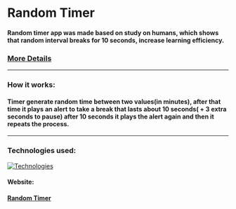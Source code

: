 # Random Timer

#### Random timer app was made based on study on humans, which shows that random interval breaks for 10 seconds, increase learning efficiency.

### [More Details](https://hubermanlab.com/teach-and-learn-better-with-a-neuroplasticity-super-protocol/)

---

### How it works:

#### Timer generate random time between two values(in minutes), after that time it plays an alert to take a break that lasts about 10 seconds( + 3 extra seconds to pause) after 10 seconds it plays the alert again and then it repeats the process.

---

### Technologies used:

[![Technologies](https://skillicons.dev/icons?i=html,css,js)](https://skillicons.dev)


#### Website:

#### [Random Timer](https://rafalgrzenia.github.io/Random-Timer-JS/)


